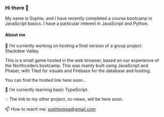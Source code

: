 ### Hi there 👋
My name is Sophie, and I have recently completed a course bootcamp in JavaScript basics. I have a particular interest in JavaScript and Python.

#### About me
🔭 I’m currently working on hosting a final version of a group project: Stackdew Valley.   

This is a small game hosted in the web browser, based on our experience of the Northcoders bootcamp. This was mainly built using JavaScript and Phaser, with Tiled for visuals and Firebase for the database and hosting.
  
You can find the hosted link here soon...
   
🌱  I’m currently learning basic TypeScript.    

💡  The link to my other project, nc-news, will be here soon.

📫  How to reach me: sophtompa@gmail.com
<!--
**sophtompa/sophtompa** is a ✨ _special_ ✨ repository because its `README.md` (this file) appears on your GitHub profile.
-->

